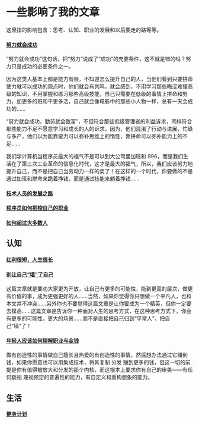 # 一些影响了我的文章

这里指的影响包含：思考、认知、职业的发展和以后要走的路等等。

#### [努力就会成功](https://coolshell.cn/articles/19271.html)

“努力就会成功”这句话，把“努力”说成了“成功”的充要条件，这不就是错的吗？努力只是成功的必要条件之一。

因为这类人基本上都是能力有限，不知道怎么提升自己的人，当他们看到只要拼命使力就可以成功的观点时，他们就会有共鸣，就会感到，不用学习那些晦涩难懂高级的知识，不用掌握和练习那些高级技能，自己只需要在低级的事情上拼命和努力，加更多的班和干更多活，自己就会像电影中的那些小人物一样，总有一天会成功的……

“努力就会成功，勤劳就会致富”，不但符合那些低级管理者的利益诉求，同样符合那些能力不足不愿意学习和成长的人的诉求。因为，他们混淆了行动与进展，忙碌与多产，他们以为能靠蛮力可以弥补思维上的惰性，靠拼命可以弥补能力上的不足……

我们学计算机当程序员最大的福气不是可以到大公司里加班和 996，而是我们生活在了第三次工业革命的信息化时代，这才是最大的福气，所以，我们应该努力地提升自己，而不是把自己当劳动力一样的卖了！在这样的一个时代，你要做的不是通过加班和拼命来跪着挣钱，而是通过技能来躺着挣钱……

#### [技术人员的发展之路](https://coolshell.cn/articles/17583.html)

#### [程序员如何把控自己的职业](https://coolshell.cn/articles/20977.html)

#### [如何超过大多数人](https://coolshell.cn/articles/19464.html)

## 认知

#### [红利很短，人生很长](https://mp.weixin.qq.com/s/AEY0P9Xjv5O1TKd6FYRVHg)

#### [别让自己“墙”了自己](https://coolshell.cn/articles/20276.html)

这篇文章就是要劝大家更为开放，让自己有更多的可能性，能到更高的层次，做更有价值的事，成为更强更好的人……当然，如果你觉得你只想做一个平凡人，也和本文并不冲突……另外你也不要觉得这篇文章是让你要成为一个精英，但你一定要去摸高……这篇文章是告诉你一种面对人生的思考方式，在这种思考方式下，你会有更多的可能性，更大的场景……而不是直接把自己归到“平常人”，把自己“墙”了！

#### [年轻人应该如何理解职业与金钱](https://www.modevol.com/episode/cl0t548ro002s01lj0wwy75iz)

做有创造性的事情做自己擅长且热爱的有创造性的事情，然后想办法通过它赚到钱，如果你愿意也可以用集成技术，将其复制 分发 赚到更多的钱，但这一切的前提是你有值得被放大和分发的那个内核，而这根本上要求你有自己的审美——有任何藐视 蔑视预定的普遍性的能力，有自定义和重构想象的能力。

## 生活

#### [健身计划](https://newzone.top/Fitness.html)
